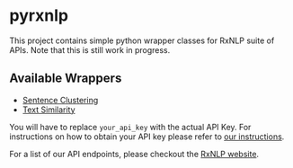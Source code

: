 # pyrxnlp

This project contains simple python wrapper classes for RxNLP suite of APIs. Note that this is still work in progress.

## Available Wrappers
- [Sentence Clustering](https://github.com/RxNLP/pyrxnlp/tree/master/client)
- [Text Similarity](https://github.com/RxNLP/pyrxnlp/tree/master/client)

You will have to replace `your_api_key` with the actual API Key. For instructions on how to obtain your API key please refer to [our instructions](http://www.rxnlp.com/api-key/). 

For a list of our API endpoints, please checkout the [RxNLP website](http://www.rxnlp.com/api-reference/).
